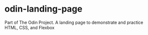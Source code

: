 # odin-landing-page
Part of The Odin Project. A landing page to demonstrate and practice HTML, CSS, and Flexbox
